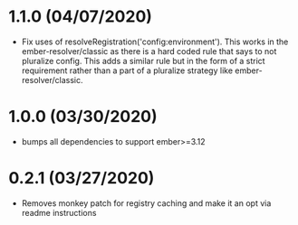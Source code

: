 # 1.1.0 (04/07/2020)

- Fix uses of resolveRegistration('config:environment'). This works in the ember-resolver/classic as there is a hard coded rule that says to not pluralize config. This adds a similar rule but in the form of a strict requirement rather than a part of a pluralize strategy like ember-resolver/classic.

# 1.0.0 (03/30/2020)

- bumps all dependencies to support ember>=3.12

# 0.2.1 (03/27/2020)

- Removes monkey patch for registry caching and make it an opt via readme instructions
